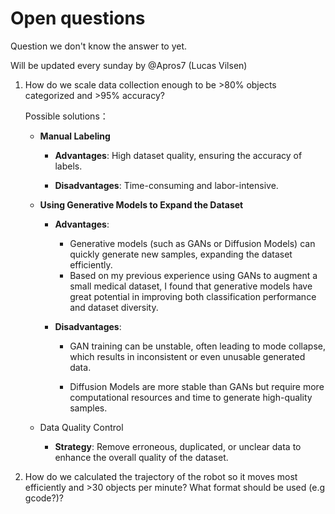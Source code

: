 
# Open questions

Question we don't know the answer to yet.

Will be updated every sunday by @Apros7 (Lucas Vilsen)

1. How do we scale data collection enough to be >80% objects categorized and >95% accuracy?

   Possible solutions：

   - **Manual Labeling**

     - **Advantages**: High dataset quality, ensuring the accuracy of labels.

     - **Disadvantages**: Time-consuming and labor-intensive.

   - **Using Generative Models to Expand the Dataset**

     - **Advantages**:
       - Generative models (such as GANs or Diffusion Models) can quickly generate new samples, expanding the dataset efficiently.
       - Based on my previous experience using GANs to augment a small medical dataset, I found that generative models have great potential in improving both classification performance and dataset diversity.

     - **Disadvantages**:

       - GAN training can be unstable, often leading to mode collapse, which results in inconsistent or even unusable generated data.

       - Diffusion Models are more stable than GANs but require more computational resources and time to generate high-quality samples.

   - Data Quality Control

     - **Strategy**: Remove erroneous, duplicated, or unclear data to enhance the overall quality of the dataset.

2. How do we calculated the trajectory of the robot so it moves most efficiently and >30 objects per minute? What format should be used (e.g gcode?)?





